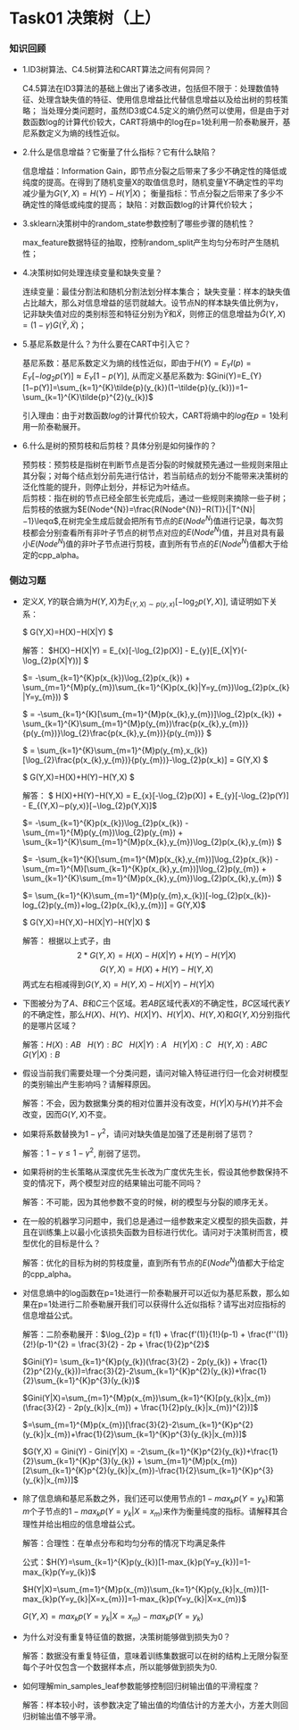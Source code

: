 # Task01 决策树（上）

### 知识回顾

* 1.ID3树算法、C4.5树算法和CART算法之间有何异同？

    C4.5算法在ID3算法的基础上做出了诸多改进，包括但不限于：处理数值特征、处理含缺失值的特征、使用信息增益比代替信息增益以及给出树的剪枝策略；
    当处理分类问题时，虽然ID3或C4.5定义的熵仍然可以使用，但是由于对数函数log的计算代价较大，CART将熵中的log在p=1处利用一阶泰勒展开，基尼系数定义为熵的线性近似。

* 2.什么是信息增益？它衡量了什么指标？它有什么缺陷？

    信息增益：Information Gain，即节点分裂之后带来了多少不确定性的降低或纯度的提高。在得到了随机变量X的取值信息时，随机变量Y不确定性的平均减少量为$G(Y,X)=H(Y)−H(Y|X)$；
    衡量指标：节点分裂之后带来了多少不确定性的降低或纯度的提高；
    缺陷：对数函数log的计算代价较大；

* 3.sklearn决策树中的random_state参数控制了哪些步骤的随机性？

    max_feature数据特征的抽取，控制random_split产生均匀分布时产生随机性；

* 4.决策树如何处理连续变量和缺失变量？

    连续变量：最佳分割法和随机分割法划分样本集合；
    缺失变量：样本的缺失值占比越大，那么对信息增益的惩罚就越大。设节点N的样本缺失值比例为γ，记非缺失值对应的类别标签和特征分别为$\tilde{Y}$和$\tilde{X}$，则修正的信息增益为$\tilde{G}(Y,X)=(1−\gamma)G(\tilde{Y},\tilde{X})$；

* 5.基尼系数是什么？为什么要在CART中引入它？

    基尼系数：基尼系数定义为熵的线性近似，即由于$H(Y)=E_{Y}I(p)=E_{Y}[−log_{2}p(Y)]≈E_{Y}[1−p(Y)]$, 从而定义基尼系数为: $Gini(Y)=E_{Y}[1−p(Y)]=\sum_{k=1}^{K}\tilde{p}(y_{k})(1−\tilde{p}(y_{k}))=1−\sum_{k=1}^{K}\tilde{p}^{2}(y_{k})$

    引入理由：由于对数函数$log$的计算代价较大，CART将熵中的$log$在$p=1$处利用一阶泰勒展开。

* 6.什么是树的预剪枝和后剪枝？具体分别是如何操作的？

    预剪枝：预剪枝是指树在判断节点是否分裂的时候就预先通过一些规则来阻止其分裂；对每个结点划分前先进行估计，若当前结点的划分不能带来决策树的泛化性能的提升，则停止划分，并标记为叶结点。<br/>
    后剪枝：指在树的节点已经全部生长完成后，通过一些规则来摘除一些子树；后剪枝的依据为$E(Node^{N})=\frac{R(Node^{N})−R(T)}{|T^{N}|−1}\leqα$,在树完全生成后就会把所有节点的$E(Node^{N})$值进行记录，每次剪枝都会分别查看所有非叶子节点的树节点对应的$E(Node^{N})$值，并且对具有最小$E(Node^{N})$值的非叶子节点进行剪枝，直到所有节点的$E(Node^{N})$值都大于给定的cpp_alpha。

### 侧边习题

* 定义$X,Y$的联合熵为$H(Y,X)$为$E_{(Y,X)∼p(y,x)}[−\log_{2}p(Y,X)]$, 请证明如下关系：

    $ G(Y,X)=H(X)−H(X|Y) $

    解答：
    $H(X)−H(X|Y) = E_{x}[-\log_{2}p(X)] - E_{y}[E_{X|Y}(-\log_{2}p(X|Y))] $<br/>

    $= -\sum_{k=1}^{K}p(x_{k})\log_{2}p(x_{k}) + \sum_{m=1}^{M}p(y_{m})\sum_{k=1}^{K}p(x_{k}|Y=y_{m})\log_{2}p(x_{k}|Y=y_{m})) $<br/>

    $ = -\sum_{k=1}^{K}[\sum_{m=1}^{M}p(x_{k},y_{m})]\log_{2}p(x_{k}) + \sum_{k=1}^{K}\sum_{m=1}^{M}p(y_{m})\frac{p(x_{k},y_{m})}{p(y_{m})}\log_{2}\frac{p(x_{k},y_{m})}{p(y_{m})} $<br/>

    $ = \sum_{k=1}^{K}\sum_{m=1}^{M}p(y_{m},x_{k})[\log_{2}\frac{p(x_{k},y_{m})}{p(y_{m})}-\log_{2}p(x_k)]
    = G(Y,X)
    $

    $ G(Y,X)=H(X)+H(Y)−H(Y,X) $

    解答：
    $ H(X)+H(Y)−H(Y,X) = E_{x}[-\log_{2}p(X)] + E_{y}[-\log_{2}p(Y)] - E_{(Y,X)∼p(y,x)}[−\log_{2}p(Y,X)]$ <br/>

    $= -\sum_{k=1}^{K}p(x_{k})\log_{2}p(x_{k}) -\sum_{m=1}^{M}p(y_{m})\log_{2}p(y_{m}) + \sum_{k=1}^{K}\sum_{m=1}^{M}p(x_{k},y_{m})\log_{2}p(x_{k},y_{m}) $

    $= -\sum_{k=1}^{K}[\sum_{m=1}^{M}p(x_{k},y_{m})]\log_{2}p(x_{k}) -\sum_{m=1}^{M}[\sum_{k=1}^{K}p(x_{k},y_{m})]\log_{2}p(y_{m}) + \sum_{k=1}^{K}\sum_{m=1}^{M}p(x_{k},y_{m})\log_{2}p(x_{k},y_{m}) $

    $= \sum_{k=1}^{K}\sum_{m=1}^{M}p(y_{m},x_{k})[-log_{2}p(x_{k})-log_{2}p(y_{m})+log_{2}p(x_{k},y_{m})] = G(Y,X)$

    $ G(Y,X)=H(Y,X)−H(X|Y)−H(Y|X) $

    解答：
    根据以上式子，由$$2*G(Y,X)=H(X)−H(X|Y) + H(Y)-H(Y|X)$$
    $$ G(Y,X)=H(X)+H(Y)−H(Y,X) $$
    两式左右相减得到$G(Y,X)=H(Y,X)−H(X|Y)−H(Y|X)$


* 下图被分为了$A、B$和$C$三个区域。若$AB$区域代表$X$的不确定性，$BC$区域代表$Y$的不确定性，那么$H(X)、H(Y)、H(X|Y)、H(Y|X)、H(Y,X)$和$G(Y,X)$分别指代的是哪片区域？

    解答：$H(X): AB$ &nbsp; $H(Y): BC$  &nbsp; $H(X|Y): A$ &nbsp; $H(Y|X): C$ &nbsp; $H(Y,X): ABC$ &nbsp; $G(Y|X): B$<br/>

* 假设当前我们需要处理一个分类问题，请问对输入特征进行归一化会对树模型的类别输出产生影响吗？请解释原因。

    解答：不会，因为数据集分类的相对位置并没有改变，$H(Y|X)$与$H(Y)$并不会改变，因而$G(Y,X)$不变。

* 如果将系数替换为$1 - \gamma^{2}$，请问对缺失值是加强了还是削弱了惩罚？

    解答：$1-\gamma \leq 1 - \gamma^{2}$, 削弱了惩罚。

* 如果将树的生长策略从深度优先生长改为广度优先生长，假设其他参数保持不变的情况下，两个模型对应的结果输出可能不同吗？

    解答：不可能，因为其他参数不变的时候，树的模型与分裂的顺序无关。

* 在一般的机器学习问题中，我们总是通过一组参数来定义模型的损失函数，并且在训练集上以最小化该损失函数为目标进行优化。请问对于决策树而言，模型优化的目标是什么？

    解答：优化的目标为树的剪枝度量，直到所有节点的$E(Node^{N})$值都大于给定的cpp_alpha。

* 对信息熵中的log函数在p=1处进行一阶泰勒展开可以近似为基尼系数，那么如果在p=1处进行二阶泰勒展开我们可以获得什么近似指标？请写出对应指标的信息增益公式。

    解答：二阶泰勒展开：$\log_{2}p = f(1) + \frac{f'(1)}{1!}(p-1) + \frac{f''(1)}{2!}(p-1)^{2} = \frac{3}{2} - 2p + \frac{1}{2}p^{2}$

    $Gini(Y)= \sum_{k=1}^{K}p(y_{k})(\frac{3}{2} - 2p(y_{k}) + \frac{1}{2}p^{2}(y_{k}))=\frac{3}{2}-2\sum_{k=1}^{K}p^{2}(y_{k})+\frac{1}{2}\sum_{k=1}^{K}p^{3}(y_{k})$

    $Gini(Y|X)=\sum_{m=1}^{M}p(x_{m})\sum_{k=1}^{K}[p(y_{k}|x_{m})(\frac{3}{2} - 2p(y_{k}|x_{m}) + \frac{1}{2}p(y_{k}|x_{m})^{2})]$<br/>

    $=\sum_{m=1}^{M}p(x_{m})[\frac{3}{2}-2\sum_{k=1}^{K}p^{2}(y_{k}|x_{m})+\frac{1}{2}\sum_{k=1}^{K}p^{3}(y_{k}|x_{m})]$

    $G(Y,X) = Gini(Y) - Gini(Y|X) = -2\sum_{k=1}^{K}p^{2}(y_{k})+\frac{1}{2}\sum_{k=1}^{K}p^{3}(y_{k}) + \sum_{m=1}^{M}p(x_{m})[2\sum_{k=1}^{K}p^{2}(y_{k}|x_{m})-\frac{1}{2}\sum_{k=1}^{K}p^{3}(y_{k}|x_{m})]$

* 除了信息熵和基尼系数之外，我们还可以使用节点的$1−max_{k}p(Y=y_{k})$和第$m$个子节点的$1−max_{k}p(Y=y_{k}|X=x_{m})$来作为衡量纯度的指标。请解释其合理性并给出相应的信息增益公式。

    解答：合理性：在单点分布和均匀分布的情况下均满足条件

    公式：$H(Y)=\sum_{k=1}^{K}p(y_{k})[1-max_{k}p(Y=y_{k})]=1-max_{k}p(Y=y_{k})$

    $H(Y|X)=\sum_{m=1}^{M}p(x_{m})\sum_{k=1}^{K}p(y_{k}|x_{m})[1-max_{k}p(Y=y_{k}|X=x_{m})]=1-max_{k}p(Y=y_{k}|X=x_{m})$

    $G(Y,X) = max_{k}p(Y=y_{k}|X=x_{m})-max_{k}p(Y=y_{k})$

* 为什么对没有重复特征值的数据，决策树能够做到损失为0？

    解答：数据没有重复特征值，意味着训练集数据可以在树的结构上无限分裂至每个子叶仅包含一个数据样本点，所以能够做到损失为0.

* 如何理解min_samples_leaf参数能够控制回归树输出值的平滑程度？

    解答：样本较小时，该参数决定了输出值的均值估计的方差大小，方差大则回归树输出值不够平滑。